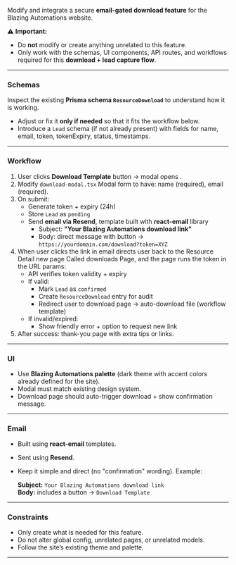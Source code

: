 

Modify and integrate a secure **email-gated download feature** for the Blazing Automations website.  

⚠️ **Important:**
- Do **not** modify or create anything unrelated to this feature.  
- Only work with the schemas, UI components, API routes, and workflows required for this **download + lead capture flow**.  

---

### Schemas

Inspect the existing **Prisma schema `ResourceDownload`** to understand how it is working.  
- Adjust or fix it **only if needed** so that it fits the workflow below.  
- Introduce a `Lead` schema (if not already present) with fields for name, email, token, tokenExpiry, status, timestamps.  

---

### Workflow

1. User clicks **Download Template** button → modal opens .  
2. Modify `download-modal.tsx` Modal form to have: name (required), email (required).  
3. On submit:  
   - Generate token + expiry (24h)  
   - Store `Lead` as `pending`  
   - Send **email via Resend**, template built with **react-email** library  
     - Subject: **"Your Blazing Automations download link"**  
     - Body: direct message with button → `https://yourdomain.com/download?token=XYZ`  
4. When user clicks the link in email directs user back to the Resource Detail new page Called downloads Page, and the page runs the token in the URL params:  
   - API verifies token validity + expiry  
   - If valid:  
     - Mark `Lead` as `confirmed`  
     - Create `ResourceDownload` entry for audit  
     - Redirect user to download page → auto-download file (workflow template)  
   - If invalid/expired:  
     - Show friendly error + option to request new link  
5. After success: thank-you page with extra tips or links.  

---

### UI

- Use **Blazing Automations palette** (dark theme with accent colors already defined for the site).  
- Modal must match existing design system.  
- Download page should auto-trigger download + show confirmation message.  

---

### Email

- Built using **react-email** templates.  
- Sent using **Resend**.  
- Keep it simple and direct (no "confirmation" wording). Example:  

  **Subject:** `Your Blazing Automations download link`  
  **Body:** includes a button → `Download Template`  

---


### Constraints

- Only create what is needed for this feature.  
- Do not alter global config, unrelated pages, or unrelated models.  
- Follow the site’s existing theme and palette.  

---
